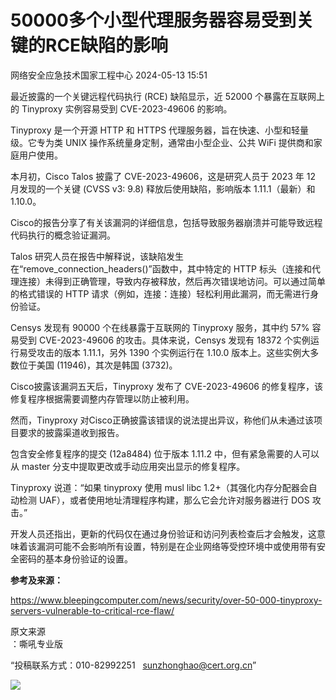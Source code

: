 #  50000多个小型代理服务器容易受到关键的RCE缺陷的影响   
 网络安全应急技术国家工程中心   2024-05-13 15:51  
  
最近披露的一个关键远程代码执行 (RCE) 缺陷显示，近 52000 个暴露在互联网上的 Tinyproxy 实例容易受到 CVE-2023-49606 的影响。  
  
Tinyproxy 是一个开源 HTTP 和 HTTPS 代理服务器，旨在快速、小型和轻量级。它专为类 UNIX 操作系统量身定制，通常由小型企业、公共 WiFi 提供商和家庭用户使用。  
  
本月初，Cisco Talos 披露了 CVE-2023-49606，这是研究人员于 2023 年 12 月发现的一个关键 (CVSS v3: 9.8) 释放后使用缺陷，影响版本 1.11.1（最新）和 1.10.0。  
  
Cisco的报告分享了有关该漏洞的详细信息，包括导致服务器崩溃并可能导致远程代码执行的概念验证漏洞。  
  
Talos 研究人员在报告中解释说，该缺陷发生在“remove_connection_headers()”函数中，其中特定的 HTTP 标头（连接和代理连接）未得到正确管理，导致内存被释放，然后再次错误地访问。可以通过简单的格式错误的 HTTP 请求（例如，连接：连接）轻松利用此漏洞，而无需进行身份验证。  
  
Censys 发现有 90000 个在线暴露于互联网的 Tinyproxy 服务，其中约 57% 容易受到 CVE-2023-49606 的攻击。具体来说，Censys 发现有 18372 个实例运行易受攻击的版本 1.11.1，另外 1390 个实例运行在 1.10.0 版本上。这些实例大多数位于美国 (11946)，其次是韩国 (3732)。  
  
Cisco披露该漏洞五天后，Tinyproxy 发布了 CVE-2023-49606 的修复程序，该修复程序根据需要调整内存管理以防止被利用。  
  
然而，Tinyproxy 对Cisco正确披露该错误的说法提出异议，称他们从未通过该项目要求的披露渠道收到报告。  
  
包含安全修复程序的提交 (12a8484) 位于版本 1.11.2 中，但有紧急需要的人可以从 master 分支中提取更改或手动应用突出显示的修复程序。  
  
Tinyproxy 说道：“如果 tinyproxy 使用 musl libc 1.2+（其强化内存分配器会自动检测 UAF），或者使用地址清理程序构建，那么它会允许对服务器进行 DOS 攻击。”  
  
开发人员还指出，更新的代码仅在通过身份验证和访问列表检查后才会触发，这意味着该漏洞可能不会影响所有设置，特别是在企业网络等受控环境中或使用带有安全密码的基本身份验证的设置。  
  
**参考及来源：**  
  
https://www.bleepingcomputer.com/news/security/over-50-000-tinyproxy-servers-vulnerable-to-critical-rce-flaw/  
  
  
  
原文来源  
：嘶吼专业版  
  
“投稿联系方式：010-82992251   sunzhonghao@cert.org.cn”  
  
![](https://mmbiz.qpic.cn/mmbiz_jpg/GoUrACT176n1NvL0JsVSB8lNDX2FCGZjW0HGfDVnFao65ic4fx6Rv4qylYEAbia4AU3V2Zz801UlicBcLeZ6gS6tg/640?wx_fmt=other&wxfrom=5&wx_lazy=1&wx_co=1&tp=webp "")  
  
  
